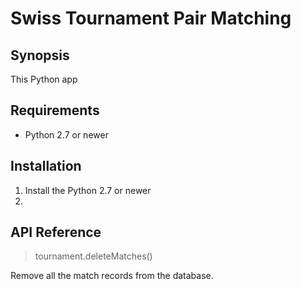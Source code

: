 <h1>Swiss Tournament Pair Matching</h1>

## Synopsis

This Python app 

## Requirements

- Python 2.7 or newer

## Installation

1. Install the Python 2.7 or newer
2. 

## API Reference

> tournament.deleteMatches()

Remove all the match records from the database.
